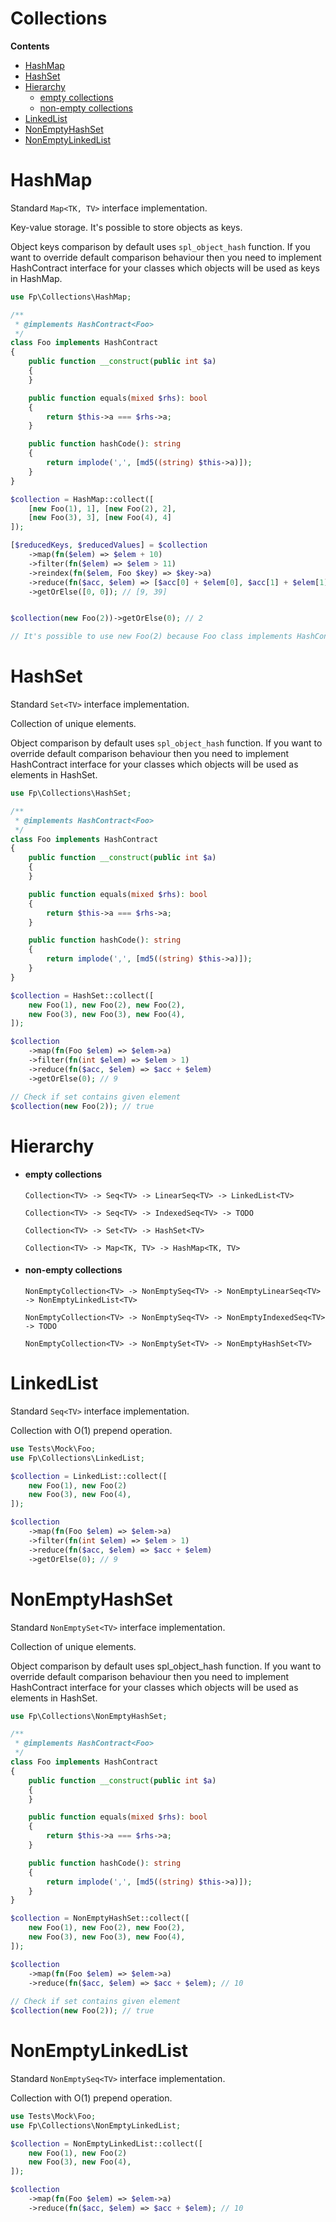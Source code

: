 # Collections
**Contents**
- [HashMap](#HashMap)
- [HashSet](#HashSet)
- [Hierarchy](#Hierarchy)
  - [empty collections](#empty-collections)
  - [non-empty collections](#non-empty-collections)
- [LinkedList](#LinkedList)
- [NonEmptyHashSet](#NonEmptyHashSet)
- [NonEmptyLinkedList](#NonEmptyLinkedList)

# HashMap

Standard `Map<TK, TV>` interface implementation.

Key-value storage. It's possible to store objects as keys.

Object keys comparison by default uses `spl_object_hash` function. If
you want to override default comparison behaviour then you need to
implement HashContract interface for your classes which objects will be
used as keys in HashMap.

``` php
use Fp\Collections\HashMap;

/**
 * @implements HashContract<Foo>
 */
class Foo implements HashContract
{
    public function __construct(public int $a)
    {
    }

    public function equals(mixed $rhs): bool
    {
        return $this->a === $rhs->a;
    }

    public function hashCode(): string
    {
        return implode(',', [md5((string) $this->a)]);
    }
}

$collection = HashMap::collect([
    [new Foo(1), 1], [new Foo(2), 2],
    [new Foo(3), 3], [new Foo(4), 4]
]);

[$reducedKeys, $reducedValues] = $collection
    ->map(fn($elem) => $elem + 10)
    ->filter(fn($elem) => $elem > 11)
    ->reindex(fn($elem, Foo $key) => $key->a)
    ->reduce(fn($acc, $elem) => [$acc[0] + $elem[0], $acc[1] + $elem[1]])
    ->getOrElse([0, 0]); // [9, 39]


$collection(new Foo(2))->getOrElse(0); // 2 

// It's possible to use new Foo(2) because Foo class implements HashContract
```

# HashSet

Standard `Set<TV>` interface implementation.

Collection of unique elements.

Object comparison by default uses `spl_object_hash` function. If you
want to override default comparison behaviour then you need to implement
HashContract interface for your classes which objects will be used as
elements in HashSet.

``` php
use Fp\Collections\HashSet;

/**
 * @implements HashContract<Foo>
 */
class Foo implements HashContract
{
    public function __construct(public int $a)
    {
    }

    public function equals(mixed $rhs): bool
    {
        return $this->a === $rhs->a;
    }

    public function hashCode(): string
    {
        return implode(',', [md5((string) $this->a)]);
    }
}

$collection = HashSet::collect([
    new Foo(1), new Foo(2), new Foo(2), 
    new Foo(3), new Foo(3), new Foo(4),
]);

$collection
    ->map(fn(Foo $elem) => $elem->a)
    ->filter(fn(int $elem) => $elem > 1)
    ->reduce(fn($acc, $elem) => $acc + $elem)
    ->getOrElse(0); // 9

// Check if set contains given element 
$collection(new Foo(2)); // true
```

# Hierarchy

  - #### empty collections
    
        Collection<TV> -> Seq<TV> -> LinearSeq<TV> -> LinkedList<TV>
        
        Collection<TV> -> Seq<TV> -> IndexedSeq<TV> -> TODO
        
        Collection<TV> -> Set<TV> -> HashSet<TV>
        
        Collection<TV> -> Map<TK, TV> -> HashMap<TK, TV>

  - #### non-empty collections
    
        NonEmptyCollection<TV> -> NonEmptySeq<TV> -> NonEmptyLinearSeq<TV> -> NonEmptyLinkedList<TV>
        
        NonEmptyCollection<TV> -> NonEmptySeq<TV> -> NonEmptyIndexedSeq<TV> -> TODO
        
        NonEmptyCollection<TV> -> NonEmptySet<TV> -> NonEmptyHashSet<TV>

# LinkedList

Standard `Seq<TV>` interface implementation.

Collection with O(1) prepend operation.

``` php
use Tests\Mock\Foo;
use Fp\Collections\LinkedList;

$collection = LinkedList::collect([
    new Foo(1), new Foo(2) 
    new Foo(3), new Foo(4),
]);

$collection
    ->map(fn(Foo $elem) => $elem->a)
    ->filter(fn(int $elem) => $elem > 1)
    ->reduce(fn($acc, $elem) => $acc + $elem)
    ->getOrElse(0); // 9
```

# NonEmptyHashSet

Standard `NonEmptySet<TV>` interface implementation.

Collection of unique elements.

Object comparison by default uses spl\_object\_hash function. If you
want to override default comparison behaviour then you need to implement
HashContract interface for your classes which objects will be used as
elements in HashSet.

``` php
use Fp\Collections\NonEmptyHashSet;

/**
 * @implements HashContract<Foo>
 */
class Foo implements HashContract
{
    public function __construct(public int $a)
    {
    }

    public function equals(mixed $rhs): bool
    {
        return $this->a === $rhs->a;
    }

    public function hashCode(): string
    {
        return implode(',', [md5((string) $this->a)]);
    }
}

$collection = NonEmptyHashSet::collect([
    new Foo(1), new Foo(2), new Foo(2), 
    new Foo(3), new Foo(3), new Foo(4),
]);

$collection
    ->map(fn(Foo $elem) => $elem->a)
    ->reduce(fn($acc, $elem) => $acc + $elem); // 10
    
// Check if set contains given element 
$collection(new Foo(2)); // true
```

# NonEmptyLinkedList

Standard `NonEmptySeq<TV>` interface implementation.

Collection with O(1) prepend operation.

``` php
use Tests\Mock\Foo;
use Fp\Collections\NonEmptyLinkedList;

$collection = NonEmptyLinkedList::collect([
    new Foo(1), new Foo(2) 
    new Foo(3), new Foo(4),
]);

$collection
    ->map(fn(Foo $elem) => $elem->a)
    ->reduce(fn($acc, $elem) => $acc + $elem); // 10
```
